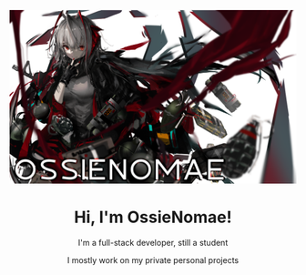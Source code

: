 <p align="center">
  <a href=""><img src="banner.png" alt="OssieNomae Banner"></a>
</p>

<h1 align="center">Hi, I'm OssieNomae!</h1>
<p align="center">I'm a full-stack developer, still a student</p>
<p align="center">I mostly work on my private personal projects</p>
